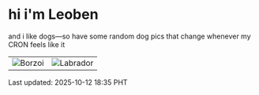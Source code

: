 # hi i'm Leoben

and i like dogs—so have some random dog pics that change whenever my CRON feels like it

|  |  |
|--------|----------|
| ![Borzoi](https://random-dog-vercel.vercel.app/api/random-borzoi?v=1760265320) | ![Labrador](https://random-dog-vercel.vercel.app/api/random-labrador?v=1760265320) |

Last updated: 2025-10-12 18:35 PHT
